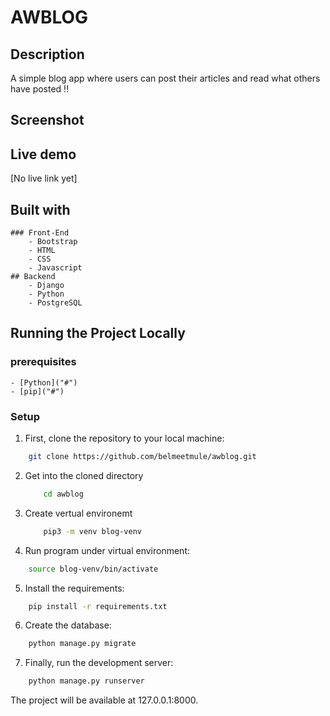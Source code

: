 # AWBLOG

## Description

A simple blog app where users can post their articles and read what others have posted !!

## Screenshot

## Live demo
[No live link yet]

## Built with

    ### Front-End
        - Bootstrap
        - HTML
        - CSS
        - Javascript
    ## Backend
        - Django
        - Python
        - PostgreSQL

## Running the Project Locally
### prerequisites
    - [Python]("#")
    - [pip]("#")
    
### Setup
1. First, clone the repository to your local machine:

```bash 
    git clone https://github.com/belmeetmule/awblog.git 
```

2. Get into the cloned directory
    ```bash
        cd awblog
    ```
3. Create vertual environemt
    ```bash
        pip3 -m venv blog-venv
    ```

4. Run program under virtual environment:

```bash
    source blog-venv/bin/activate
```
5. Install the requirements:

```bash 
    pip install -r requirements.txt
```
6. Create the database:

```bash
    python manage.py migrate
```
7. Finally, run the development server:

```bash 
    python manage.py runserver
```
The project will be available at 127.0.0.1:8000.